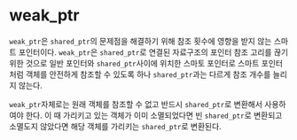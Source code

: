 # weak_ptr

 ```weak_ptr```은 ```shared_ptr```의 문제점을 해결하기 위해 참조 횟수에 영향을 받지 않는 스마트 포인터이다.
```weak_ptr```은 ```shared_ptr```로 연결된 자료구조의 포인터 참조 고리를 끊기 위한 것으로 일반 포인터와 ```shared_ptr```사이에
위치한 스마토 포인터로 스마트 포인터처럼 객체를 안전하게 참조할 수 있도록 하나 ```shared_ptr```과는 다르게 참조 개수를 늘리지 않는다. 

```weak_ptr```자체로는 원래 객체를 참조할 수 없고 반드시 ```shared_ptr```로 변환해서 사용하여야 한다. 이 때 가리키고 있는 객체가 
이미 소멸되었다면 빈 ```shared_ptr```로 변환되고 소멸도지 않았다면 해당 객체를 가리키는 ```shared_ptr```로 변환된다. 


